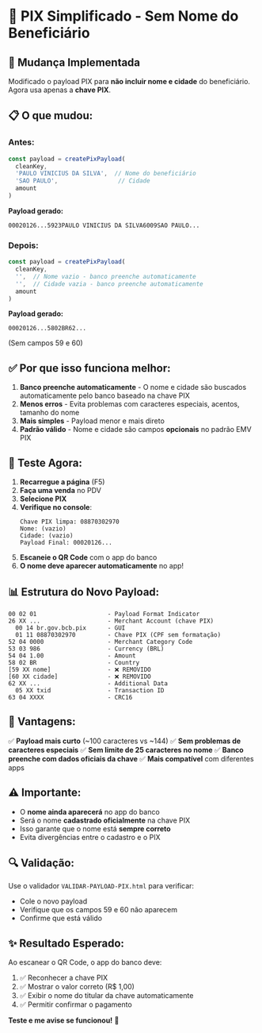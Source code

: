 # 🔧 PIX Simplificado - Sem Nome do Beneficiário

## 🎯 **Mudança Implementada**

Modificado o payload PIX para **não incluir nome e cidade** do beneficiário. Agora usa apenas a **chave PIX**.

## 📋 **O que mudou:**

### **Antes:**
```javascript
const payload = createPixPayload(
  cleanKey,
  'PAULO VINICIUS DA SILVA',  // Nome do beneficiário
  'SAO PAULO',                 // Cidade
  amount
)
```

**Payload gerado:**
```
00020126...5923PAULO VINICIUS DA SILVA6009SAO PAULO...
```

### **Depois:**
```javascript
const payload = createPixPayload(
  cleanKey,
  '',  // Nome vazio - banco preenche automaticamente
  '',  // Cidade vazia - banco preenche automaticamente
  amount
)
```

**Payload gerado:**
```
00020126...5802BR62...
```
(Sem campos 59 e 60)

## ✅ **Por que isso funciona melhor:**

1. **Banco preenche automaticamente** - O nome e cidade são buscados automaticamente pelo banco baseado na chave PIX
2. **Menos erros** - Evita problemas com caracteres especiais, acentos, tamanho do nome
3. **Mais simples** - Payload menor e mais direto
4. **Padrão válido** - Nome e cidade são campos **opcionais** no padrão EMV PIX

## 🧪 **Teste Agora:**

1. **Recarregue a página** (F5)
2. **Faça uma venda** no PDV
3. **Selecione PIX**
4. **Verifique no console**:
   ```
   Chave PIX limpa: 08870302970
   Nome: (vazio)
   Cidade: (vazio)
   Payload Final: 00020126...
   ```
5. **Escaneie o QR Code** com o app do banco
6. **O nome deve aparecer automaticamente** no app!

## 📊 **Estrutura do Novo Payload:**

```
00 02 01                    - Payload Format Indicator
26 XX ...                   - Merchant Account (chave PIX)
  00 14 br.gov.bcb.pix      - GUI
  01 11 08870302970         - Chave PIX (CPF sem formatação)
52 04 0000                  - Merchant Category Code
53 03 986                   - Currency (BRL)
54 04 1.00                  - Amount
58 02 BR                    - Country
[59 XX nome]                - ❌ REMOVIDO
[60 XX cidade]              - ❌ REMOVIDO
62 XX ...                   - Additional Data
  05 XX txid                - Transaction ID
63 04 XXXX                  - CRC16
```

## 🎯 **Vantagens:**

✅ **Payload mais curto** (~100 caracteres vs ~144)
✅ **Sem problemas de caracteres especiais**
✅ **Sem limite de 25 caracteres no nome**
✅ **Banco preenche com dados oficiais da chave**
✅ **Mais compatível** com diferentes apps

## ⚠️ **Importante:**

- O **nome ainda aparecerá** no app do banco
- Será o nome **cadastrado oficialmente** na chave PIX
- Isso garante que o nome está **sempre correto**
- Evita divergências entre o cadastro e o PIX

## 🔍 **Validação:**

Use o validador `VALIDAR-PAYLOAD-PIX.html` para verificar:
- Cole o novo payload
- Verifique que os campos 59 e 60 não aparecem
- Confirme que está válido

## ✨ **Resultado Esperado:**

Ao escanear o QR Code, o app do banco deve:
1. ✅ Reconhecer a chave PIX
2. ✅ Mostrar o valor correto (R$ 1,00)
3. ✅ Exibir o nome do titular da chave automaticamente
4. ✅ Permitir confirmar o pagamento

**Teste e me avise se funcionou!** 🚀
